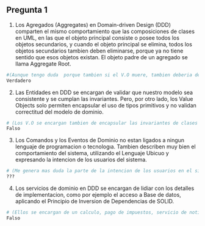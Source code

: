 ## Pregunta 1

1. Los Agregados (Aggregates) en Domain-driven Design (DDD) comparten el mismo
comportamiento que las composiciones de clases en UML, en las que el objeto principal
consiste o posee todos los objetos secundarios, y cuando el objeto principal se elimina,
todos los objetos secundarios tambien deben eliminarse, porque ya no tiene sentido
que esos objetos existan. El objeto padre de un agregado se llama Aggregate Root.

```bash
#(Aunque tengo duda  porque tambien si el V.O muere, tambien deberia de morir el Agregado cosa que no es cierto)
Verdadero 
```

2. Las Entidades en DDD se encargan de validar que nuestro modelo sea consistente
y se cumplan las invariantes. Pero, por otro lado, los Value Objects solo permiten
encapsular el uso de tipos primitivos y no validan correctitud del modelo de dominio.

```bash
# (Los V.O se encargan tambien de encapsular las invariantes de clases de cada uno de sus atributos)
Falso
```

3. Los Comandos y los Eventos de Dominio no estan ligados a ningun lenguaje de programacion 
o tecnologıa. Tambien describen muy bien el comportamiento del sistema,
utilizando el Lenguaje Ubicuo y expresando la intencion de los usuarios del sistema.

```bash
# (Me genera mas duda la parte de la intencion de los usuarios en el sistema, es mas bien una accion que hizo el usuario en el sistema)
???
```

4. Los servicios de dominio en DDD se encargan de lidiar con los detalles de implementacion,
 como por ejemplo el acceso a Base de datos, aplicando el Principio de
Inversion de Dependencias de SOLID.

```bash
# (Ellos se encargan de un calculo, pago de impuestos, servicio de notificaciones, calculo de tasas...etc segun el seeman)
Falso
```
